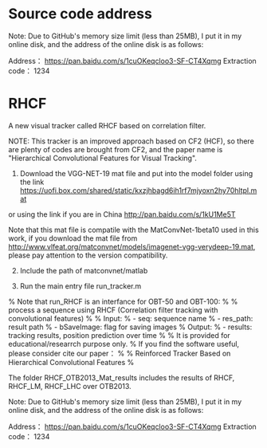 # Source code address
Note: 
Due to GitHub's memory size limit (less than 25MB), I put it in my online disk, and the address of the online disk is as follows: 

Address： https://pan.baidu.com/s/1cuOKeqcloo3-SF-CT4Xqmg 
Extraction code： 1234


# RHCF
A new visual tracker called RHCF based on correlation filter.

NOTE: This tracker is an improved approach based on CF2 (HCF), so there are plenty of codes are brought from CF2, and the paper name is "Hierarchical Convolutional Features for Visual Tracking".

1. Download the VGG-NET-19 mat file and put into the model folder using the link
https://uofi.box.com/shared/static/kxzjhbagd6ih1rf7mjyoxn2hy70hltpl.mat

or using the link if you are in China
http://pan.baidu.com/s/1kU1Me5T 

Note that this mat file is compatile with the MatConvNet-1beta10 used in this work, if you download the mat file from
http://www.vlfeat.org/matconvnet/models/imagenet-vgg-verydeep-19.mat,
please pay attention to the version compatibility.  

2. Include the path of matconvnet/matlab

3. Run the main entry file run_tracker.m

% Note that run_RHCF is an interfance for OBT-50 and OBT-100:
%
% process a sequence using RHCF (Correlation filter tracking with convolutional features)
%
% Input:
%     - seq:        sequence name
%     - res_path:   result path
%     - bSaveImage: flag for saving images
% Output:
%     - results: tracking results, position prediction over time
%
%   It is provided for educational/researrch purpose only.
%   If you find the software useful, please consider cite our paper：
%
%   Reinforced Tracker Based on Hierarchical Convolutional Features
%

The folder RHCF_OTB2013_Mat_results includes the results of RHCF, RHCF_LM, RHCF_LHC over OTB2013.


Note: 
Due to GitHub's memory size limit (less than 25MB), I put it in my online disk, and the address of the online disk is as follows: 

Address： https://pan.baidu.com/s/1cuOKeqcloo3-SF-CT4Xqmg 
Extraction code： 1234


